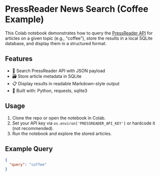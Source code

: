 # PressReader News Search (Coffee Example)

This Colab notebook demonstrates how to query the [PressReader API](https://www.pressreader.com/) for articles on a given topic (e.g., "coffee"), store the results in a local SQLite database, and display them in a structured format.

## Features

- 🔎 Search PressReader API with JSON payload
- 🗃️ Store article metadata in SQLite
- 📋 Display results in readable Markdown-style output
- 🧱 Built with: Python, requests, sqlite3

## Usage

1. Clone the repo or open the notebook in Colab.
2. Set your API key via `os.environ['PRESSREADER_API_KEY']` or hardcode it (not recommended).
3. Run the notebook and explore the stored articles.

## Example Query

```json
{
  "query": "coffee"
}
